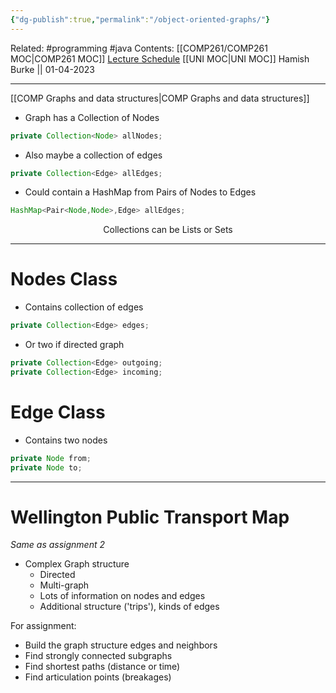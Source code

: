 ```yaml
---
{"dg-publish":true,"permalink":"/object-oriented-graphs/"}
---
```


Related: #programming #java 
Contents: [[COMP261/COMP261 MOC\|COMP261 MOC]]
[Lecture Schedule](https://ecs.wgtn.ac.nz/Courses/COMP261_2023T1/LectureSchedule)
[[UNI MOC\|UNI MOC]]
Hamish Burke || 01-04-2023
***
[[COMP Graphs and data structures\|COMP Graphs and data structures]]

- Graph has a Collection of Nodes

```java
private Collection<Node> allNodes;
```

- Also maybe a collection of edges

```java
private Collection<Edge> allEdges;
```

- Could contain a HashMap from Pairs of Nodes to Edges

```java
HashMap<Pair<Node,Node>,Edge> allEdges;
```

<p align="center">
Collections can be Lists or Sets
</p>

***

# Nodes Class

- Contains collection of edges

```java
private Collection<Edge> edges;
```

- Or two if directed graph

```java
private Collection<Edge> outgoing;
private Collection<Edge> incoming;
```

# Edge Class

- Contains two nodes

```java
private Node from;
private Node to;
```

***

# Wellington Public Transport Map

*Same as assignment 2*

- Complex Graph structure
	- Directed
	- Multi-graph
	- Lots of information on nodes and edges
	- Additional structure ('trips'), kinds of edges

For assignment:
- Build the graph structure edges and neighbors
- Find strongly connected subgraphs
- Find shortest paths (distance or time)
- Find articulation points (breakages)

